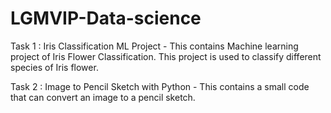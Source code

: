 # LGMVIP-Data-science


Task 1 : Iris Classification ML Project - 
This contains Machine learning project of Iris Flower Classification.
This project is used to classify different species of Iris flower.




Task 2 : Image to Pencil Sketch with Python - 
This contains a small code that can convert an image to a pencil sketch.

